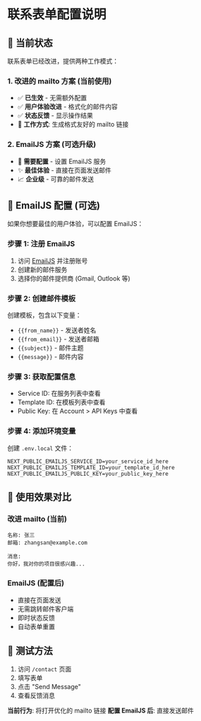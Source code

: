 # 联系表单配置说明

## 🎯 当前状态

联系表单已经改进，提供两种工作模式：

### 1. **改进的 mailto 方案** (当前使用)
- ✅ **已生效** - 无需额外配置
- ✅ **用户体验改进** - 格式化的邮件内容
- ✅ **状态反馈** - 显示操作结果
- 📱 **工作方式**: 生成格式友好的 mailto 链接

### 2. **EmailJS 方案** (可选升级)
- 🔧 **需要配置** - 设置 EmailJS 服务
- ✨ **最佳体验** - 直接在页面发送邮件
- 📈 **企业级** - 可靠的邮件发送

## 🚀 EmailJS 配置 (可选)

如果你想要最佳的用户体验，可以配置 EmailJS：

### 步骤 1: 注册 EmailJS
1. 访问 [EmailJS](https://www.emailjs.com/) 并注册账号
2. 创建新的邮件服务
3. 选择你的邮件提供商 (Gmail, Outlook 等)

### 步骤 2: 创建邮件模板
创建模板，包含以下变量：
- `{{from_name}}` - 发送者姓名
- `{{from_email}}` - 发送者邮箱  
- `{{subject}}` - 邮件主题
- `{{message}}` - 邮件内容

### 步骤 3: 获取配置信息
- Service ID: 在服务列表中查看
- Template ID: 在模板列表中查看  
- Public Key: 在 Account > API Keys 中查看

### 步骤 4: 添加环境变量
创建 `.env.local` 文件：
```env
NEXT_PUBLIC_EMAILJS_SERVICE_ID=your_service_id_here
NEXT_PUBLIC_EMAILJS_TEMPLATE_ID=your_template_id_here
NEXT_PUBLIC_EMAILJS_PUBLIC_KEY=your_public_key_here
```

## 📝 使用效果对比

### 改进 mailto (当前)
```
名称: 张三
邮箱: zhangsan@example.com

消息:
你好，我对你的项目很感兴趣...
```

### EmailJS (配置后)
- 直接在页面发送
- 无需跳转邮件客户端
- 即时状态反馈
- 自动表单重置

## 🔧 测试方法

1. 访问 `/contact` 页面
2. 填写表单
3. 点击 "Send Message"
4. 查看反馈消息

**当前行为**: 将打开优化的 mailto 链接
**配置 EmailJS 后**: 直接发送邮件
